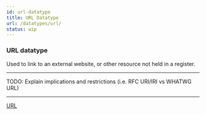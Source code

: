 ```yaml
---
id: url-datatype
title: URL Datatype
url: /datatypes/url/
status: wip
---
```


### URL datatype

Used to link to an external website, or other resource not held in a register.

***
TODO: Explain implications and restrictions (i.e. RFC URI/IRI vs WHATWG URL)
***

[URL](@url)
